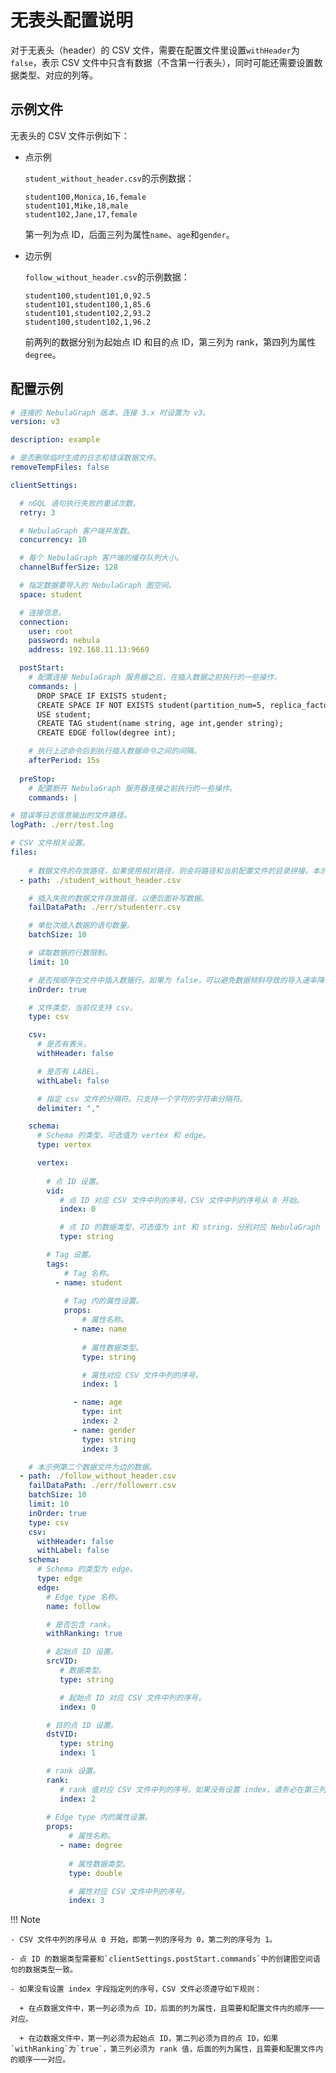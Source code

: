 # 无表头配置说明

对于无表头（header）的 CSV 文件，需要在配置文件里设置`withHeader`为`false`，表示 CSV 文件中只含有数据（不含第一行表头），同时可能还需要设置数据类型、对应的列等。

## 示例文件

无表头的 CSV 文件示例如下：

- 点示例

  `student_without_header.csv`的示例数据：

  ```csv
  student100,Monica,16,female
  student101,Mike,18,male
  student102,Jane,17,female
  ```

  第一列为点 ID，后面三列为属性`name`、`age`和`gender`。

- 边示例

  `follow_without_header.csv`的示例数据：

  ```csv
  student100,student101,0,92.5
  student101,student100,1,85.6
  student101,student102,2,93.2
  student100,student102,1,96.2
  ```

  前两列的数据分别为起始点 ID 和目的点 ID，第三列为 rank，第四列为属性`degree`。

## 配置示例

```yaml
# 连接的 NebulaGraph 版本，连接 3.x 时设置为 v3。
version: v3

description: example

# 是否删除临时生成的日志和错误数据文件。
removeTempFiles: false

clientSettings:

  # nGQL 语句执行失败的重试次数。
  retry: 3

  # NebulaGraph 客户端并发数。
  concurrency: 10 

  # 每个 NebulaGraph 客户端的缓存队列大小。
  channelBufferSize: 128

  # 指定数据要导入的 NebulaGraph 图空间。
  space: student

  # 连接信息。
  connection:
    user: root
    password: nebula
    address: 192.168.11.13:9669

  postStart:
    # 配置连接 NebulaGraph 服务器之后，在插入数据之前执行的一些操作。
    commands: |
      DROP SPACE IF EXISTS student;
      CREATE SPACE IF NOT EXISTS student(partition_num=5, replica_factor=1, vid_type=FIXED_STRING(20));
      USE student;
      CREATE TAG student(name string, age int,gender string);
      CREATE EDGE follow(degree int);

    # 执行上述命令后到执行插入数据命令之间的间隔。
    afterPeriod: 15s
  
  preStop:
    # 配置断开 NebulaGraph 服务器连接之前执行的一些操作。
    commands: |

# 错误等日志信息输出的文件路径。    
logPath: ./err/test.log

# CSV 文件相关设置。
files:
  
    # 数据文件的存放路径，如果使用相对路径，则会将路径和当前配置文件的目录拼接。本示例第一个数据文件为点的数据。
  - path: ./student_without_header.csv

    # 插入失败的数据文件存放路径，以便后面补写数据。
    failDataPath: ./err/studenterr.csv

    # 单批次插入数据的语句数量。
    batchSize: 10

    # 读取数据的行数限制。
    limit: 10

    # 是否按顺序在文件中插入数据行。如果为 false，可以避免数据倾斜导致的导入速率降低。
    inOrder: true

    # 文件类型，当前仅支持 csv。
    type: csv

    csv:
      # 是否有表头。
      withHeader: false

      # 是否有 LABEL。
      withLabel: false

      # 指定 csv 文件的分隔符。只支持一个字符的字符串分隔符。
      delimiter: ","

    schema:
      # Schema 的类型，可选值为 vertex 和 edge。
      type: vertex

      vertex:
        
        # 点 ID 设置。
        vid:
           # 点 ID 对应 CSV 文件中列的序号。CSV 文件中列的序号从 0 开始。
           index: 0

           # 点 ID 的数据类型，可选值为 int 和 string，分别对应 NebulaGraph 中的 INT64 和 FIXED_STRING。
           type: string

        # Tag 设置。   
        tags:
            # Tag 名称。
          - name: student
           
            # Tag 内的属性设置。
            props:
                # 属性名称。
              - name: name
                
                # 属性数据类型。
                type: string

                # 属性对应 CSV 文件中列的序号。
                index: 1

              - name: age
                type: int
                index: 2
              - name: gender
                type: string
                index: 3

    # 本示例第二个数据文件为边的数据。
  - path: ./follow_without_header.csv
    failDataPath: ./err/followerr.csv
    batchSize: 10
    limit: 10
    inOrder: true
    type: csv
    csv:
      withHeader: false
      withLabel: false
    schema:
      # Schema 的类型为 edge。
      type: edge
      edge:
        # Edge type 名称。
        name: follow

        # 是否包含 rank。
        withRanking: true

        # 起始点 ID 设置。
        srcVID:
           # 数据类型。
           type: string

           # 起始点 ID 对应 CSV 文件中列的序号。
           index: 0

        # 目的点 ID 设置。
        dstVID:
           type: string
           index: 1

        # rank 设置。
        rank:
           # rank 值对应 CSV 文件中列的序号。如果没有设置 index，请务必在第三列设置 rank 的值。之后的列依次设置各属性。
           index: 2
        
        # Edge type 内的属性设置。
        props:
             # 属性名称。
           - name: degree
             
             # 属性数据类型。
             type: double

             # 属性对应 CSV 文件中列的序号。
             index: 3
```

!!! Note

    - CSV 文件中列的序号从 0 开始，即第一列的序号为 0，第二列的序号为 1。

    - 点 ID 的数据类型需要和`clientSettings.postStart.commands`中的创建图空间语句的数据类型一致。

    - 如果没有设置 index 字段指定列的序号，CSV 文件必须遵守如下规则：

      + 在点数据文件中，第一列必须为点 ID，后面的列为属性，且需要和配置文件内的顺序一一对应。

      + 在边数据文件中，第一列必须为起始点 ID，第二列必须为目的点 ID，如果`withRanking`为`true`，第三列必须为 rank 值，后面的列为属性，且需要和配置文件内的顺序一一对应。
